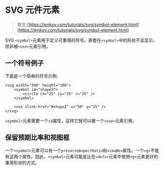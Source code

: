 # SVG 元件元素

> 原文:[https://jenkov.com/tutorials/svg/symbol-element.html](https://jenkov.com/tutorials/svg/symbol-element.html)

SVG `<symbol>`元素用于定义可重用的符号。嵌套在`<symbol>`中的形状不会显示，除非被`<use>`元素引用。

## 一个符号例子

下面是一个简单的符号示例:

```
<svg width="500" height="100">
    <symbol id="shape2">
        <circle cx="25" cy="25" r="25" />
    </symbol>

    <use xlink:href="#shape2" x="50" y="25" />
</svg>

```

`<symbol>`元素需要一个`id`属性，这样它就可以被一个`<use>`元素引用。

## 保留预期比率和视图框

一个`<symbol>`元素可以有一个`preserveAspectRatio`和`viewBox`属性。一个`<g>`不能有这两个属性。因此，`<symbol>`元素可能是比在`<defs>`元素中使用`<g>`元素更好的重用形状的方式。